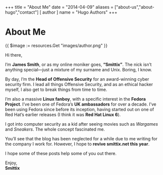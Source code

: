 +++
title = "About Me"
date = "2014-04-09"
aliases = ["about-us","about-hugo","contact"]
[ author ]
  name = "Hugo Authors"
+++

# About Me

{{ $image := resources.Get "images/author.png" }}

Hi there,

I’m **James Smith**, or as my online moniker goes, **“Smittix”**. The nick isn’t anything special—just a mixture of my surname and Unix. Boring, I know.

By day, I’m the **Head of Offensive Security** for an award-winning cyber security firm. I lead all things Offensive Security, and as an ethical hacker myself, I also get to break things from time to time.

I’m also a massive **Linux fanboy**, with a specific interest in the **Fedora Project**. I’ve been one of Fedora’s **UK ambassadors** for over a decade. I’ve been using Fedora since before its inception, having started out on one of Red Hat’s earlier releases (I think it was **Red Hat Linux 6**).

I got into computer security as a kid after seeing movies such as _Wargames_ and _Sneakers_. The whole concept fascinated me.

You’ll see that the blog has been neglected for a while due to me writing for the company I work for. However, I hope to **revive smittix.net this year**.

I hope some of these posts help some of you out there.

Enjoy,  
**Smittix**